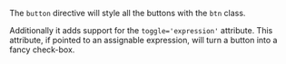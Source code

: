 The `button` directive will style all the buttons with the `btn` class.

Additionally it adds support for the `toggle='expression'` attribute. This attribute, if pointed to an assignable expression, will turn a button into a fancy check-box.